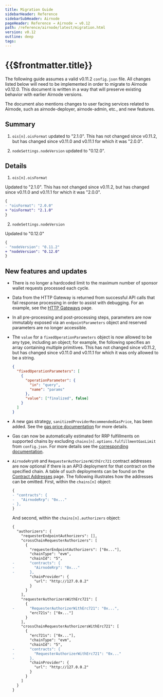 ```yaml
---
title: Migration Guide
sidebarHeader: Reference
sidebarSubHeader: Airnode
pageHeader: Reference → Airnode → v0.12
path: /reference/airnode/latest/migration.html
version: v0.12
outline: deep
tags:
---
```


<VersionWarning/>

<PageHeader/>

<SearchHighlight/>

<FlexStartTag/>

# {{$frontmatter.title}}

The following guide assumes a valid v0.11.2 `config.json` file. All changes
listed below will need to be implemented in order to migrate to Airnode v0.12.0.
This document is written in a way that will preserve existing behavior with
earlier Airnode versions.

The document also mentions changes to user facing services related to Airnode,
such as airnode-deployer, airnode-admin, etc., and new features.

## Summary

1. `ois[n].oisFormat` updated to "2.1.0". This has not changed since v0.11.2,
   but has changed since v0.11.0 and v0.11.1 for which it was "2.0.0".

2. `nodeSettings.nodeVersion` updated to "0.12.0".

## Details

1. `ois[n].oisFormat`

Updated to "2.1.0". This has not changed since v0.11.2, but has changed since
v0.11.0 and v0.11.1 for which it was "2.0.0".

```diff
{
- "oisFormat": "2.0.0"
+ "oisFormat": "2.1.0"
}
```

2. `nodeSettings.nodeVersion`

Updated to "0.12.0"

```diff
{
- "nodeVersion": "0.11.2"
+ "nodeVersion": "0.12.0"
}
```

## New features and updates

- There is no longer a hardcoded limit to the maximum number of sponsor wallet
  requests processed each cycle.

- Data from the HTTP Gateway is returned from successful API calls that fail
  response processing in order to assist with debugging. For an example, see the
  [HTTP Gateways](/reference/airnode/latest/understand/http-gateways.md#http-gateway)
  page.

- In all pre-processing and post-processing steps, parameters are now immutably
  exposed via an `endpointParameters` object and reserved parameters are no
  longer accessible.

- The `value` for a `fixedOperationParameters` object is now allowed to be any
  type, including an object; for example, the following specifies an array
  containing multiple primitives. This has not changed since v0.11.2, but has
  changed since v0.11.0 and v0.11.1 for which it was only allowed to be a
  string.

  ```json
  {
    "fixedOperationParameters": [
      {
        "operationParameter": {
          "in": "query",
          "name": "params"
        },
        "value": ["finalized", false]
      }
    ]
  }
  ```

- A new gas strategy, `sanitizedProviderRecommendedGasPrice`, has been added.
  See the
  [gas price documentation](/reference/airnode/latest/concepts/gas-prices.md#sanitizedproviderrecommendedgasprice)
  for more details.

- Gas can now be automatically estimated for RRP fulfillments on supported
  chains by excluding `chains[n].options.fulfillmentGasLimit` from
  `config.json`. For more details see the
  [corresponding documentation](/reference/airnode/latest/deployment-files/config-json.md#optionsfulfillmentgaslimit).

- `AirnodeRrpV0` and `RequesterAuthorizerWithErc721` contract addresses are now
  optional if there is an API3 deployment for that contract on the specified
  chain. A table of such deployments can be found on the
  [Contract Addresses](/reference/airnode/latest/index.md) page. The following
  illustrates how the addresses can be omitted. First, within the `chains[n]`
  object:

  ```diff
  {
  - "contracts": {
  -   "AirnodeRrp": "0x..."
  - },
  }
  ```

  And second, within the `chains[n].authorizers` object:

  ```diff
  {
    "authorizers": {
      "requesterEndpointAuthorizers": [],
      "crossChainRequesterAuthorizers": [
        {
          "requesterEndpointAuthorizers": ["0x..."],
          "chainType": "evm",
          "chainId": "5",
  -       "contracts": {
  -         "AirnodeRrp": "0x..."
  -       },
          "chainProvider": {
            "url": "http://127.0.0.2"
          }
        }
      ],
      "requesterAuthorizersWithErc721": [
        {
  -       "RequesterAuthorizerWithErc721": "0x...",
          "erc721s": ["0x..."]
        }
      ],
      "crossChainRequesterAuthorizersWithErc721": [
        {
          "erc721s": ["0x..."],
          "chainType": "evm",
          "chainId": "5",
  -       "contracts": {
  -         "RequesterAuthorizerWithErc721": "0x..."
  -       },
          "chainProvider": {
            "url": "http://127.0.0.2"
          }
        }
      ]
    }
  }
  ```

<FlexEndTag/>
